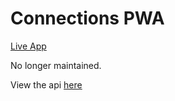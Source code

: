 # Connections PWA

[Live App](https://connections-lyart.vercel.app/)

No longer maintained.

View the api [here](https://github.com/Cbannon35/NYT-Connections-API/blob/main/README.md)

